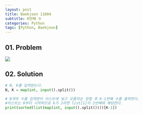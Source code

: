 ```yaml
---
layout: post
title: Baekjoon 11004
subtitle: K번째 수
categories: Python
tags: [Python, Baekjoon]
---
```


## 01. Problem

<img src="https://github.com/WoojinJeonkr/WoojinJeonkr.github.io/blob/main/assets/images/post_image/baekjoon_11004.png?raw=true">

## 02. Solution

```Python
# N, K를 입력받는다.
N, K = map(int, input().split())

# N개의 수를 입력받아 리스트에 넣고 오름차순 정렬 후 K-1번째 수를 출력한다.
#리스트는 0부터 시작하므로 k가 2라면 list[1]이 2번째에 해당한다.
print(sorted(list(map(int, input().split())))[K-1])
```
